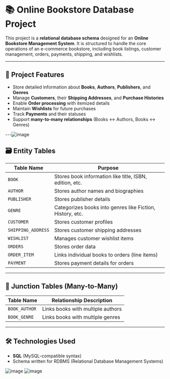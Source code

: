 
# 📚 Online Bookstore Database Project

This project is a **relational database schema** designed for an **Online Bookstore Management System**. It is structured to handle the core operations of an e-commerce bookstore, including book listings, customer management, orders, payments, shipping, and wishlists.

---

## 📌 Project Features

- Store detailed information about **Books**, **Authors**, **Publishers**, and **Genres**
- Manage **Customers**, their **Shipping Addresses**, and **Purchase Histories**
- Enable **Order processing** with itemized details
- Maintain **Wishlists** for future purchases
- Track **Payments** and their statuses
- Support **many-to-many relationships** (Books ↔ Authors, Books ↔ Genres)

---![image](https://github.com/user-attachments/assets/fd90474c-2eb3-455f-825d-6c1c4b3b4a04)

## 🗃️ Entity Tables

| Table Name         | Purpose                                    |
|--------------------|--------------------------------------------|
| `BOOK`             | Stores book information like title, ISBN, edition, etc. |
| `AUTHOR`           | Stores author names and biographies         |
| `PUBLISHER`        | Stores publisher details                   |
| `GENRE`            | Categorizes books into genres like Fiction, History, etc. |
| `CUSTOMER`         | Stores customer profiles                   |
| `SHIPPING_ADDRESS` | Stores customer shipping addresses         |
| `WISHLIST`         | Manages customer wishlist items            |
| `ORDERS`           | Stores order data                          |
| `ORDER_ITEM`       | Links individual books to orders (line items) |
| `PAYMENT`          | Stores payment details for orders          |

---

## 🔁 Junction Tables (Many-to-Many)

| Table Name        | Relationship Description                             |
|-------------------|------------------------------------------------------|
| `BOOK_AUTHOR`     | Links books with multiple authors                    |
| `BOOK_GENRE`      | Links books with multiple genres                     |

---

## 🛠️ Technologies Used

- **SQL** (MySQL-compatible syntax)
- Schema written for RDBMS (Relational Database Management Systems)




![image](https://github.com/user-attachments/assets/fd90474c-2eb3-455f-825d-6c1c4b3b4a04)
![image](https://github.com/user-attachments/assets/dbe033bc-4ec0-427a-a31f-af4940097c09)




